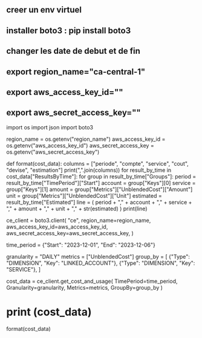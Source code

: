 ## creer un env virtuel
## installer boto3 : pip install boto3
## changer les date de debut et de fin
## export region_name="ca-central-1"
## export aws_access_key_id=""
## export aws_secret_access_key=""

import os
import json
import boto3

region_name = os.getenv("region_name")
aws_access_key_id = os.getenv("aws_access_key_id")
aws_secret_access_key = os.getenv("aws_secret_access_key")


def format(cost_data):
    columns = ["periode", "compte", "service", "cout", "devise", "estimation"]
    print(",".join(columns))
    for result_by_time in cost_data["ResultsByTime"]:
        for group in result_by_time["Groups"]:
            period = result_by_time["TimePeriod"]["Start"]
            account = group["Keys"][0]
            service = group["Keys"][1]
            amount = group["Metrics"]["UnblendedCost"]["Amount"]
            unit = group["Metrics"]["UnblendedCost"]["Unit"]
            estimated = result_by_time["Estimated"]
            line = (
                period
                + ","
                + account
                + ","
                + service
                + ","
                + amount
                + ","
                + unit
                + ","
                + str(estimated)
            )
            print(line)


ce_client = boto3.client(
    "ce",
    region_name=region_name,
    aws_access_key_id=aws_access_key_id,
    aws_secret_access_key=aws_secret_access_key,
)

time_period = {"Start": "2023-12-01", "End": "2023-12-06"}

granularity = "DAILY"
metrics = ["UnblendedCost"]
group_by = [
    {"Type": "DIMENSION", "Key": "LINKED_ACCOUNT"},
    {"Type": "DIMENSION", "Key": "SERVICE"},
]


cost_data = ce_client.get_cost_and_usage(
    TimePeriod=time_period, Granularity=granularity, Metrics=metrics, GroupBy=group_by
)

# print (cost_data)
format(cost_data)

